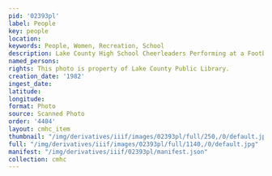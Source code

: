 ```yaml
---
pid: '02393pl'
label: People
key: people
location: 
keywords: People, Women, Recreation, School
description: Lake County High School Cheerleaders Performing at a Football Game
named_persons: 
rights: This photo is property of Lake County Public Library.
creation_date: '1982'
ingest_date: 
latitude: 
longitude: 
format: Photo
source: Scanned Photo
order: '4404'
layout: cmhc_item
thumbnail: "/img/derivatives/iiif/images/02393pl/full/250,/0/default.jpg"
full: "/img/derivatives/iiif/images/02393pl/full/1140,/0/default.jpg"
manifest: "/img/derivatives/iiif/02393pl/manifest.json"
collection: cmhc
---
```

